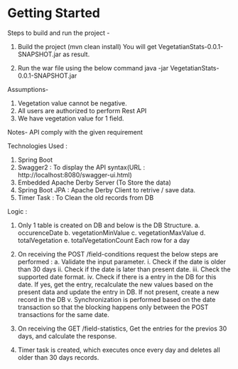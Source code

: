 # Getting Started

Steps to build and run the project -
1. Build the project (mvn clean install)
   You will get VegetatianStats-0.0.1-SNAPSHOT.jar as result.

2. Run the war file using the below command
   java -jar VegetatianStats-0.0.1-SNAPSHOT.jar


Assumptions-
1. Vegetation value cannot be negative.
2. All users are authorized to perform Rest API
3. We have vegetation value for 1 field.

Notes-
API comply with the given requirement


Technologies Used : 
1. Spring Boot
2. Swagger2 : To display the API syntax(URL : http://localhost:8080/swagger-ui.html)
3. Embedded Apache Derby Server (To Store the data)
4. Spring Boot JPA : Apache Derby Client to retrive / save data.
5. Timer Task : To Clean the old records from DB

Logic : 
1. Only 1 table is created on DB and below is the DB Structure.
   a. occurenceDate
   b. vegetationMinValue
   c. vegetationMaxValue
   d. totalVegetation
   e. totalVegetationCount
   Each row for a day
 2. On receiving the POST /field-conditions request the below steps are performed :
   a. Validate the input parameter.
      i. Check if the date is older than 30 days
      ii. Check if the date is later than present date.
      iii. Check the supported date format.
      iv. Check if there is a entry in the DB for this date. If yes, get the entry, recalculate the new values based on the present data and update the entry in DB. 
       If not present, create a new record in the DB
      v. Synchronization is performed based on the date transaction so that the blocking happens only between the POST transactions for the same date.
  3. On receiving the GET /field-statistics,
     Get the entries for the previos 30 days, and calculate the response.
     
  4. Timer task is created, which executes once every day and deletes all older than 30 days records.  